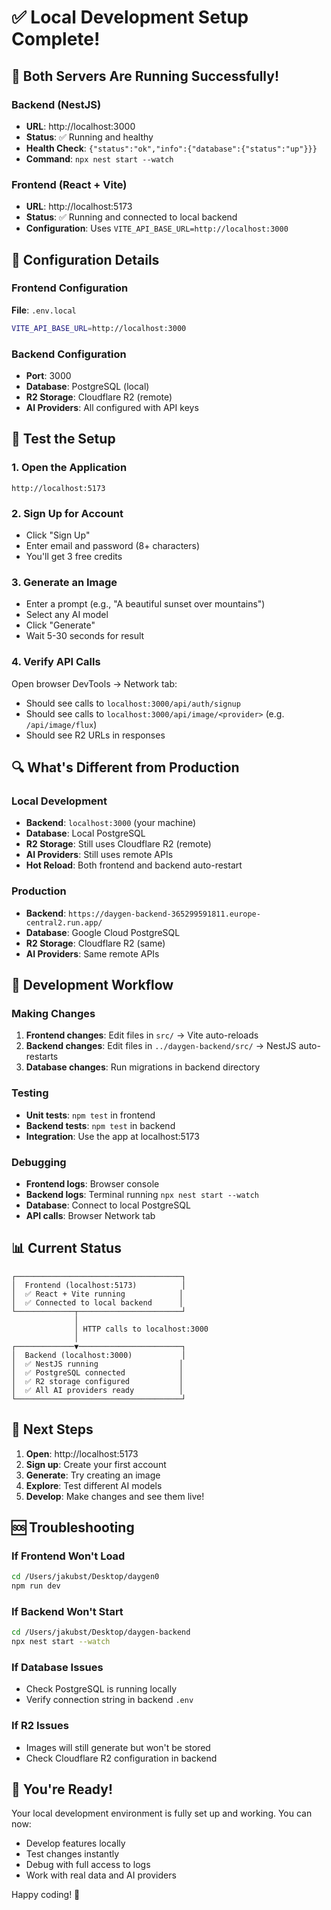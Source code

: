 # ✅ Local Development Setup Complete!

## 🎉 Both Servers Are Running Successfully!

### Backend (NestJS)
- **URL**: http://localhost:3000
- **Status**: ✅ Running and healthy
- **Health Check**: `{"status":"ok","info":{"database":{"status":"up"}}}`
- **Command**: `npx nest start --watch`

### Frontend (React + Vite)
- **URL**: http://localhost:5173
- **Status**: ✅ Running and connected to local backend
- **Configuration**: Uses `VITE_API_BASE_URL=http://localhost:3000`

## 🔧 Configuration Details

### Frontend Configuration
**File**: `.env.local`
```bash
VITE_API_BASE_URL=http://localhost:3000
```

### Backend Configuration
- **Port**: 3000
- **Database**: PostgreSQL (local)
- **R2 Storage**: Cloudflare R2 (remote)
- **AI Providers**: All configured with API keys

## 🧪 Test the Setup

### 1. Open the Application
```
http://localhost:5173
```

### 2. Sign Up for Account
- Click "Sign Up"
- Enter email and password (8+ characters)
- You'll get 3 free credits

### 3. Generate an Image
- Enter a prompt (e.g., "A beautiful sunset over mountains")
- Select any AI model
- Click "Generate"
- Wait 5-30 seconds for result

### 4. Verify API Calls
Open browser DevTools → Network tab:
- Should see calls to `localhost:3000/api/auth/signup`
- Should see calls to `localhost:3000/api/image/<provider>` (e.g. `/api/image/flux`)
- Should see R2 URLs in responses

## 🔍 What's Different from Production

### Local Development
- **Backend**: `localhost:3000` (your machine)
- **Database**: Local PostgreSQL
- **R2 Storage**: Still uses Cloudflare R2 (remote)
- **AI Providers**: Still uses remote APIs
- **Hot Reload**: Both frontend and backend auto-restart

### Production
- **Backend**: `https://daygen-backend-365299591811.europe-central2.run.app/`
- **Database**: Google Cloud PostgreSQL
- **R2 Storage**: Cloudflare R2 (same)
- **AI Providers**: Same remote APIs

## 🚀 Development Workflow

### Making Changes
1. **Frontend changes**: Edit files in `src/` → Vite auto-reloads
2. **Backend changes**: Edit files in `../daygen-backend/src/` → NestJS auto-restarts
3. **Database changes**: Run migrations in backend directory

### Testing
- **Unit tests**: `npm test` in frontend
- **Backend tests**: `npm test` in backend
- **Integration**: Use the app at localhost:5173

### Debugging
- **Frontend logs**: Browser console
- **Backend logs**: Terminal running `npx nest start --watch`
- **Database**: Connect to local PostgreSQL
- **API calls**: Browser Network tab

## 📊 Current Status

```
┌─────────────────────────────────────┐
│  Frontend (localhost:5173)          │
│  ✅ React + Vite running            │
│  ✅ Connected to local backend      │
└─────────────┬───────────────────────┘
              │
              │ HTTP calls to localhost:3000
              │
┌─────────────▼───────────────────────┐
│  Backend (localhost:3000)           │
│  ✅ NestJS running                  │
│  ✅ PostgreSQL connected            │
│  ✅ R2 storage configured           │
│  ✅ All AI providers ready          │
└─────────────────────────────────────┘
```

## 🎯 Next Steps

1. **Open**: http://localhost:5173
2. **Sign up**: Create your first account
3. **Generate**: Try creating an image
4. **Explore**: Test different AI models
5. **Develop**: Make changes and see them live!

## 🆘 Troubleshooting

### If Frontend Won't Load
```bash
cd /Users/jakubst/Desktop/daygen0
npm run dev
```

### If Backend Won't Start
```bash
cd /Users/jakubst/Desktop/daygen-backend
npx nest start --watch
```

### If Database Issues
- Check PostgreSQL is running locally
- Verify connection string in backend `.env`

### If R2 Issues
- Images will still generate but won't be stored
- Check Cloudflare R2 configuration in backend

## 🎉 You're Ready!

Your local development environment is fully set up and working. You can now:
- Develop features locally
- Test changes instantly
- Debug with full access to logs
- Work with real data and AI providers

Happy coding! 🚀
